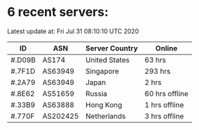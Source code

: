 # 6 recent servers:

Latest update at: Fri Jul 31 08:10:10 UTC 2020

| ID | ASN | Server Country | Online |
| -- | --- | -------------- | ------ |
| #.D09B | AS174 | United States | 63 hrs |
| #.7F1D | AS63949 | Singapore | 293 hrs |
| #.2A79 | AS63949 | Japan | 2 hrs |
| #.8E62 | AS51659 | Russia | 60 hrs offline |
| #.33B9 | AS63888 | Hong Kong | 1 hrs offline |
| #.770F | AS202425 | Netherlands | 3 hrs offline |

